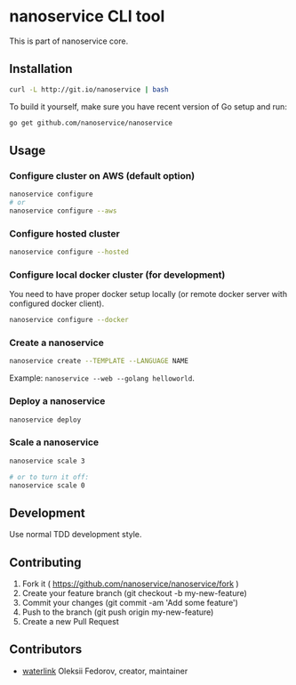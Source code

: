 # nanoservice CLI tool

This is part of nanoservice core.

## Installation

```bash
curl -L http://git.io/nanoservice | bash
```

To build it yourself, make sure you have recent version of Go setup and run:

```bash
go get github.com/nanoservice/nanoservice
```

## Usage

### Configure cluster on AWS (default option)

```bash
nanoservice configure
# or
nanoservice configure --aws
```

### Configure hosted cluster

```bash
nanoservice configure --hosted
```

### Configure local docker cluster (for development)

You need to have proper docker setup locally (or remote docker server with configured docker client).

```bash
nanoservice configure --docker
```

### Create a nanoservice

```bash
nanoservice create --TEMPLATE --LANGUAGE NAME
```

Example: `nanoservice --web --golang helloworld`.

### Deploy a nanoservice

```bash
nanoservice deploy
```

### Scale a nanoservice

```bash
nanoservice scale 3

# or to turn it off:
nanoservice scale 0
```

## Development

Use normal TDD development style.

## Contributing

1. Fork it ( https://github.com/nanoservice/nanoservice/fork )
1. Create your feature branch (git checkout -b my-new-feature)
1. Commit your changes (git commit -am 'Add some feature')
1. Push to the branch (git push origin my-new-feature)
1. Create a new Pull Request

## Contributors

* [waterlink](https://github.com/waterlink) Oleksii Fedorov, creator, maintainer

